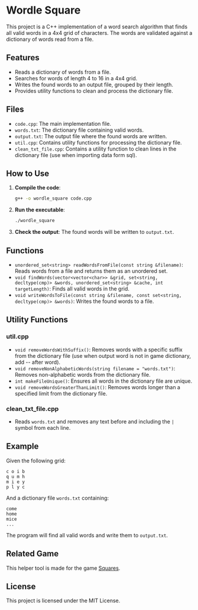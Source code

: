 # Wordle Square

This project is a C++ implementation of a word search algorithm that finds all valid words in a 4x4 grid of characters. The words are validated against a dictionary of words read from a file.

## Features

- Reads a dictionary of words from a file.
- Searches for words of length 4 to 16 in a 4x4 grid.
- Writes the found words to an output file, grouped by their length.
- Provides utility functions to clean and process the dictionary file.

## Files

- `code.cpp`: The main implementation file.
- `words.txt`: The dictionary file containing valid words.
- `output.txt`: The output file where the found words are written.
- `util.cpp`: Contains utility functions for processing the dictionary file.
- `clean_txt_file.cpp`: Contains a utility function to clean lines in the dictionary file (use when importing data form sql).

## How to Use

1. **Compile the code**:
    ```sh
    g++ -o wordle_square code.cpp
    ```

2. **Run the executable**:
    ```sh
    ./wordle_square
    ```

3. **Check the output**:
    The found words will be written to `output.txt`.

## Functions

- `unordered_set<string> readWordsFromFile(const string &filename)`: Reads words from a file and returns them as an unordered set.
- `void findWords(vector<vector<char>> &grid, set<string, decltype(cmp)> &words, unordered_set<string> &cache, int targetLength)`: Finds all valid words in the grid.
- `void writeWordsToFile(const string &filename, const set<string, decltype(cmp)> &words)`: Writes the found words to a file.

## Utility Functions

### util.cpp

- `void removeWordsWithSuffix()`: Removes words with a specific suffix from the dictionary file (use when output word is not in game dictionary, add -- after word).
- `void removeNonAlphabeticWords(string filename = "words.txt")`: Removes non-alphabetic words from the dictionary file.
- `int makeFileUnique()`: Ensures all words in the dictionary file are unique.
- `void removeWordsGreaterThanLimit()`: Removes words longer than a specified limit from the dictionary file.

### clean_txt_file.cpp

- Reads `words.txt` and removes any text before and including the `|` symbol from each line.

## Example

Given the following grid:
```
c o i b
q u m h
m i e y
p l y c
```

And a dictionary file `words.txt` containing:
```
come
home
mice
...
```

The program will find all valid words and write them to `output.txt`.

## Related Game

This helper tool is made for the game [Squares](https://squares.org/).

## License

This project is licensed under the MIT License.
